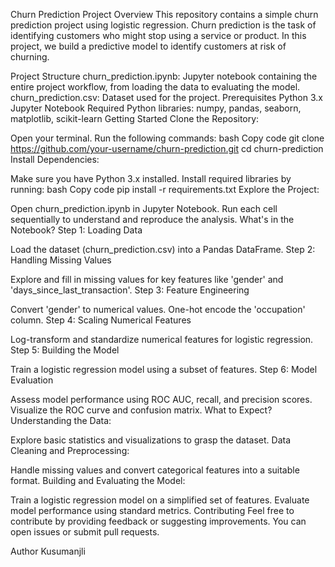 Churn Prediction Project
Overview
This repository contains a simple churn prediction project using logistic regression. Churn prediction is the task of identifying customers who might stop using a service or product. In this project, we build a predictive model to identify customers at risk of churning.

Project Structure
churn_prediction.ipynb: Jupyter notebook containing the entire project workflow, from loading the data to evaluating the model.
churn_prediction.csv: Dataset used for the project.
Prerequisites
Python 3.x
Jupyter Notebook
Required Python libraries: numpy, pandas, seaborn, matplotlib, scikit-learn
Getting Started
Clone the Repository:

Open your terminal.
Run the following commands:
bash
Copy code
git clone https://github.com/your-username/churn-prediction.git
cd churn-prediction
Install Dependencies:

Make sure you have Python 3.x installed.
Install required libraries by running:
bash
Copy code
pip install -r requirements.txt
Explore the Project:

Open churn_prediction.ipynb in Jupyter Notebook.
Run each cell sequentially to understand and reproduce the analysis.
What's in the Notebook?
Step 1: Loading Data

Load the dataset (churn_prediction.csv) into a Pandas DataFrame.
Step 2: Handling Missing Values

Explore and fill in missing values for key features like 'gender' and 'days_since_last_transaction'.
Step 3: Feature Engineering

Convert 'gender' to numerical values.
One-hot encode the 'occupation' column.
Step 4: Scaling Numerical Features

Log-transform and standardize numerical features for logistic regression.
Step 5: Building the Model

Train a logistic regression model using a subset of features.
Step 6: Model Evaluation

Assess model performance using ROC AUC, recall, and precision scores.
Visualize the ROC curve and confusion matrix.
What to Expect?
Understanding the Data:

Explore basic statistics and visualizations to grasp the dataset.
Data Cleaning and Preprocessing:

Handle missing values and convert categorical features into a suitable format.
Building and Evaluating the Model:

Train a logistic regression model on a simplified set of features.
Evaluate model performance using standard metrics.
Contributing
Feel free to contribute by providing feedback or suggesting improvements. You can open issues or submit pull requests.


Author
Kusumanjli
